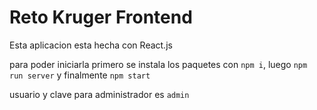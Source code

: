 # Reto Kruger Frontend

Esta aplicacion esta hecha con React.js

para poder iniciarla primero se instala los paquetes con `npm i`, luego `npm run server` y finalmente `npm start`

usuario y clave para administrador es `admin`
